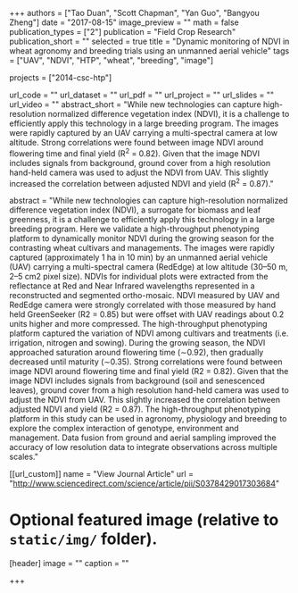 +++
authors = ["Tao Duan", "Scott Chapman", "Yan Guo", "Bangyou Zheng"]
date = "2017-08-15"
image_preview = ""
math = false
publication_types = ["2"]
publication = "Field Crop Research"
publication_short = ""
selected = true
title = "Dynamic monitoring of NDVI in wheat agronomy and breeding trials using an unmanned aerial vehicle"
tags = ["UAV", "NDVI", "HTP", "wheat", "breeding", "image"]

projects = ["2014-csc-htp"]

url_code = ""
url_dataset = ""
url_pdf = ""
url_project = ""
url_slides = ""
url_video = ""
abstract_short = "While new technologies can capture high-resolution normalized difference vegetation index (NDVI), it is a challenge to efficiently apply this technology in a large breeding program. The images were rapidly captured by an UAV carrying a multi-spectral camera at low altitude. Strong correlations were found between image NDVI around flowering time and final yield (R<sup>2</sup> = 0.82). Given that the image NDVI includes signals from background, ground cover from a high resolution hand-held camera was used to adjust the NDVI from UAV. This slightly increased the correlation between adjusted NDVI and yield (R<sup>2</sup> = 0.87)."

abstract = "While new technologies can capture high-resolution normalized difference vegetation index (NDVI), a surrogate for biomass and leaf greenness, it is a challenge to efficiently apply this technology in a large breeding program. Here we validate a high-throughput phenotyping platform to dynamically monitor NDVI during the growing season for the contrasting wheat cultivars and managements. The images were rapidly captured (approximately 1 ha in 10 min) by an unmanned aerial vehicle (UAV) carrying a multi-spectral camera (RedEdge) at low altitude (30–50 m, 2–5 cm2 pixel size). NDVIs for individual plots were extracted from the reflectance at Red and Near Infrared wavelengths represented in a reconstructed and segmented ortho-mosaic. NDVI measured by UAV and RedEdge camera were strongly correlated with those measured by hand held GreenSeeker (R2 = 0.85) but were offset with UAV readings about 0.2 units higher and more compressed. The high-throughput phenotyping platform captured the variation of NDVI among cultivars and treatments (i.e. irrigation, nitrogen and sowing). During the growing season, the NDVI approached saturation around flowering time (∼0.92), then gradually decreased until maturity (∼0.35). Strong correlations were found between image NDVI around flowering time and final yield (R2 = 0.82). Given that the image NDVI includes signals from background (soil and senescenced leaves), ground cover from a high resolution hand-held camera was used to adjust the NDVI from UAV. This slightly increased the correlation between adjusted NDVI and yield (R2 = 0.87). The high-throughput phenotyping platform in this study can be used in agronomy, physiology and breeding to explore the complex interaction of genotype, environment and management. Data fusion from ground and aerial sampling improved the accuracy of low resolution data to integrate observations across multiple scales."



[[url_custom]]
name = "View Journal Article"
url = "http://www.sciencedirect.com/science/article/pii/S0378429017303684"

# Optional featured image (relative to `static/img/` folder).
[header]
image = ""
caption = ""

+++
